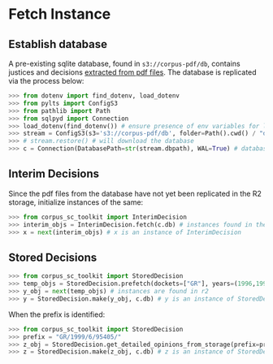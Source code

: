 # Fetch Instance

## Establish database

A pre-existing sqlite database, found in `s3://corpus-pdf/db`, contains justices and decisions [extracted from pdf files](https://github.com/justmars/corpus-extractor). The database is replicated via the process below:

```py
>>> from dotenv import find_dotenv, load_dotenv
>>> from pylts import ConfigS3
>>> from pathlib import Path
>>> from sqlpyd import Connection
>>> load_dotenv(find_dotenv()) # ensure presence of env variables for litestream
>>> stream = ConfigS3(s3='s3://corpus-pdf/db', folder=Path().cwd() / "data")
>>> # stream.restore() # will download the database
>>> c = Connection(DatabasePath=str(stream.dbpath), WAL=True) # database access via `c.db`
```

## Interim Decisions

Since the pdf files from the database have not yet been replicated in the R2 storage, initialize
instances of the same:

```py
>>> from corpus_sc_toolkit import InterimDecision
>>> interim_objs = InterimDecision.fetch(c.db) # instances found in the database
>>> x = next(interim_objs) # x is an instance of InterimDecision
```

## Stored Decisions

```py
>>> from corpus_sc_toolkit import StoredDecision
>>> temp_objs = StoredDecision.prefetch(dockets=["GR"], years=(1996,1997))
>>> y_obj = next(temp_objs) # instances are found in r2
>>> y = StoredDecision.make(y_obj, c.db) # y is an instance of StoredDecision
```

When the prefix is identified:

```py
>>> from corpus_sc_toolkit import StoredDecision
>>> prefix = "GR/1999/6/95405/"
>>> z_obj = StoredDecision.get_detailed_opinions_from_storage(prefix=prefix)
>>> z = StoredDecision.make(z_obj, c.db) # z is an instance of StoredDecision
```
